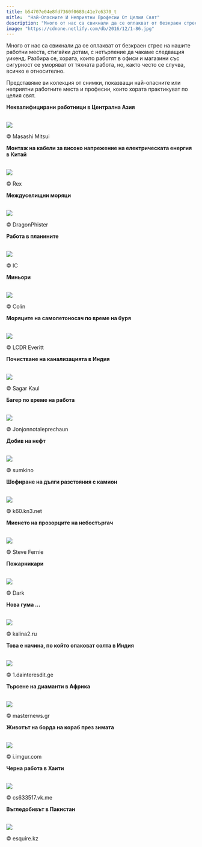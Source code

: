 ```yaml
---
title: b54707e04e8fd7360f0689c41e7c6370_t
mitle:  "Най-Опасните И Неприятни Професии От Целия Свят"
description: "Много от нас са свикнали да се оплакват от безкраен стрес на нашите работни места, стигайки дотам, с нетърпение да чакаме следващия уикенд. Разбира се, хората, които"
image: "https://cdnone.netlify.com/db/2016/12/1-86.jpg"
---
```


 <p>Много от нас са свикнали да се оплакват от безкраен стрес на нашите работни места, стигайки дотам, с нетърпение да чакаме следващия уикенд. Разбира се, хората, които работят в офиси и магазини със сигурност се уморяват от тяхната работа, но, както често се случва, всичко е относително.</p>      <p>Представяме ви колекция от снимки, показващи най-опасните или неприятни работните места и професии, които хората практикуват по целия свят.</p> <p><strong>Неквалифицирани работници в Централна Азия</strong></p>  <br/><img src="https://cdnone.netlify.com/db/2016/12/1-86.jpg"/><br/><p>© Masashi Mitsui</p>       <p><strong>Монтаж на кабели за високо напрежение на електрическата енергия в Китай</strong></p>  <br/><img src="https://cdnone.netlify.com/db/2016/12/2-64.jpg"/><br/><p>© Rex</p> <p><strong>Междуселищни моряци</strong></p>  <br/><img src="https://cdnone.netlify.com/db/2016/12/3-86.jpg"/><br/><p>© DragonPhister</p>      <p><strong>Работа в планините</strong></p>  <br/><img src="https://cdnone.netlify.com/db/2016/12/4-83.jpg"/><br/><p>© IC</p> <p><strong>Миньори</strong></p>  <br/><img src="https://cdnone.netlify.com/db/2016/12/5-82.jpg"/><br/><p>© Colin</p> <p><strong>Моряците на самолетоносач по време на буря</strong></p>  <br/><img src="https://cdnone.netlify.com/db/2016/12/6-79.jpg"/><br/><p>© LCDR Everitt</p>      <p><strong>Почистване на канализацията в Индия</strong></p>  <br/><img src="https://cdnone.netlify.com/db/2016/12/7-74.jpg"/><br/><p>© Sagar Kaul</p> <p><strong>Багер по време на работа</strong></p>  <br/><img src="https://cdnone.netlify.com/db/2016/12/8-70.jpg"/><br/><p>© Jonjonnotaleprechaun</p>       <p><strong>Добив на нефт</strong></p>  <br/><img src="https://cdnone.netlify.com/db/2016/12/9-68.jpg"/><br/><p>© sumkino</p> <p><strong>Шофиране на дълги разстояния с камион</strong></p>  <br/><img src="https://cdnone.netlify.com/db/2016/12/10-65.jpg"/><br/><p>© k60.kn3.net</p> <p><strong>Миенето на прозорците на небостъргач</strong></p>  <br/><img src="https://cdnone.netlify.com/db/2016/12/11-57.jpg"/><br/><p>© Steve Fernie</p> <p><strong>Пожарникари</strong></p>  <br/><img src="https://cdnone.netlify.com/db/2016/12/12-50.jpg"/><br/><p>© Dark</p> <p><strong>Нова гума …</strong></p>  <br/><img src="https://cdnone.netlify.com/db/2016/12/14-45.jpg"/><br/><p>© kalina2.ru</p>  <p><strong>Това е начина, по който опаковат солта в Индия</strong></p>  <br/><img src="https://cdnone.netlify.com/db/2016/12/53.jpg"/><br/><p>© 1.dainteresdit.ge</p> <p><strong>Търсене на диаманти в Африка</strong></p>  <br/><img src="https://cdnone.netlify.com/db/2016/12/16-33.jpg"/><br/><p>© masternews.gr</p> <p><strong>Животът на борда на кораб през зимата</strong></p>  <br/><img src="https://cdnone.netlify.com/db/2016/12/17-29.jpg"/><br/><p>© i.imgur.com</p> <p><strong>Черна работа в Хаити</strong></p>  <br/><img src="https://cdnone.netlify.com/db/2016/12/18-26.jpg"/><br/><p>© cs633517.vk.me</p>  <p><strong>Въгледобивът в Пакистан</strong></p>  <br/><img src="https://cdnone.netlify.com/db/2016/12/19-24.jpg"/><br/><p>© esquire.kz</p>       
